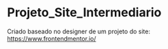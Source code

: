 # Projeto_Site_Intermediario

Criado baseado no designer de um projeto do site: https://www.frontendmentor.io/ 


